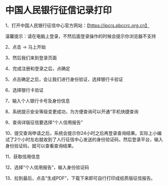 # 中国人民银行征信记录打印

1、打开中国人民银行征信中心官方网站：【https://ipcrs.pbccrc.org.cn】

温馨提示：请在电脑上登录，不然后面登录操作的时候会提示你浏览器不支持

2、点击 → 马上开始

3、然后我们来到登录页面

4、完成注册和登录之后，点确定

5、点击确定之后，会让我们进行身份验证，选择银行卡验证

6、选择银行卡验证

7、输入个人银行卡号及身份信息

8、系统提示安全等级变更成功，为方便查询可以开通“手机快捷查询

9、查询详版征信要选择“个人信用报告”

10、提交查询申请之后，系统会提示你24小时之后再登录查询结果。实际上小编试了2个小时左右就收到了人行征信中心发送的身份验证码，然后登录平台，输入身份验证码，就可以查看查询结果。

11、获取信用信息

12、选择“个人信用报告”，输入身份验证码

13、拉到最后，点击“生成PDF”，下载下来即可自行打印成纸质版征信报告。
